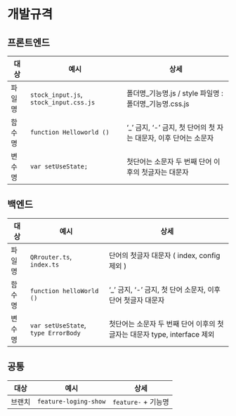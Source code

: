 # 개발규격

## 프론트엔드

|대상|예시|상세|
|----|----|----|
|파일명|`stock_input.js`, `stock_input.css.js`| 폴더명_기능명.js / style 파일명 : 폴더명_기능명.css.js|
|함수명|`function Helloworld ()`|‘_’ 금지, ‘-’ 금지, 첫 단어의 첫 자는 대문자, 이후 단어는 소문자|
|변수명|`var setUseState;`|첫단어는 소문자 두 번째 단어 이후의 첫글자는 대문자 |


## 백엔드

|대상|예시|상세|
|------|----|----|
|파일명|`QRrouter.ts`, `index.ts`| 단어의 첫글자 대문자 ( index, config 제외 )|
|함수명|`function helloWorld ()`|‘_’ 금지, ‘-’ 금지, 첫 단어 소문자, 이후 단어 첫글자 대문자|
|변수명|`var setUseState`, `type ErrorBody`|첫단어는 소문자 두 번째 단어 이후의 첫글자는 대문자 type, interface 제외 |



## 공통

|대상|예시|상세|
|----|----|----|
|브랜치|`feature-loging-show`|`feature-` + 기능명|
